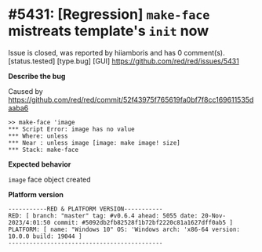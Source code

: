 
#5431: [Regression] `make-face` mistreats template's `init` now
================================================================================
Issue is closed, was reported by hiiamboris and has 0 comment(s).
[status.tested] [type.bug] [GUI]
<https://github.com/red/red/issues/5431>

**Describe the bug**

Caused by https://github.com/red/red/commit/52f43975f765619fa0bf7f8cc169611535daaba6
```
>> make-face 'image 
*** Script Error: image has no value
*** Where: unless
*** Near : unless image [image: make image! size]
*** Stack: make-face
```

**Expected behavior**

`image` face object created

**Platform version**
```
-----------RED & PLATFORM VERSION----------- 
RED: [ branch: "master" tag: #v0.6.4 ahead: 5055 date: 20-Nov-2023/4:01:50 commit: #5092db2fb82528f1b72bf2220c81a1627dff0ab5 ]
PLATFORM: [ name: "Windows 10" OS: 'Windows arch: 'x86-64 version: 10.0.0 build: 19044 ]
--------------------------------------------
```


